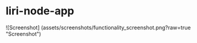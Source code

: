# liri-node-app

![Screenshot] (assets/screenshots/functionality_screenshot.png?raw=true "Screenshot")
